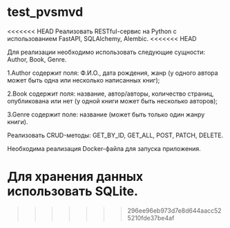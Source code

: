 # test_pvsmvd
<<<<<<< HEAD
Реализовать RESTful-сервис на Python с использованием FastAPI, SQLAlchemy, Alembic.
<<<<<<< HEAD

Для реализации необходимо использовать следующие сущности: Author, Book, Genre.

1.Author содержит поля: Ф.И.О., дата рождения, жанр (у одного автора может быть одна или несколько написанных книг);

2.Book содержит поля: название, автор/авторы, количество страниц, опубликована или нет (у одной книги может быть несколько авторов);

3.Genre содержит поле: название (может быть только один жанру книги).

Реализовать CRUD-методы: GET_BY_ID, GET_ALL, POST, PATCH, DELETE.

Необходима реализация Docker-файла для запуска приложения.

Для хранения данных использовать SQLite.
=======
>>>>>>> 296ee96eb973d7e8d644aacc525210fde37be4af
